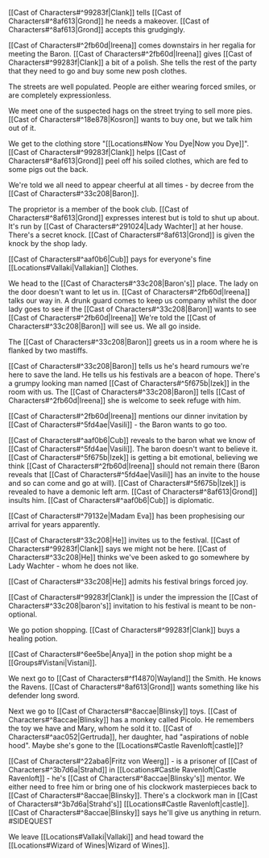 [[Cast of Characters#^99283f|Clank]] tells [[Cast of Characters#^8af613|Grond]] he needs a makeover. [[Cast of Characters#^8af613|Grond]] accepts this grudgingly.

[[Cast of Characters#^2fb60d|Ireena]] comes downstairs in her regalia for meeting the Baron.
[[Cast of Characters#^2fb60d|Ireena]] gives [[Cast of Characters#^99283f|Clank]] a bit of a polish.
She tells the rest of the party that they need to go and buy some new posh clothes.

The streets are well populated.
People are either wearing forced smiles, or are completely expressionless.

We meet one of the suspected hags on the street trying to sell more pies.
[[Cast of Characters#^18e878|Kosron]] wants to buy one, but we talk him out of it.

We get to the clothing store "[[Locations#Now You Dye|Now you Dye]]".
[[Cast of Characters#^99283f|Clank]] helps [[Cast of Characters#^8af613|Grond]] peel off his soiled clothes, which are fed to some pigs out the back.

We're told we all need to appear cheerful at all times - by decree from the [[Cast of Characters#^33c208|Baron]].

The proprietor is a member of the book club. [[Cast of Characters#^8af613|Grond]] expresses interest but is told
to shut up about. It's run by [[Cast of Characters#^291024|Lady Wachter]] at her house. There's a secret knock.
[[Cast of Characters#^8af613|Grond]] is given the knock by the shop lady.

[[Cast of Characters#^aaf0b6|Cub]] pays for everyone's fine [[Locations#Vallaki|Vallakian]] Clothes.

We head to the [[Cast of Characters#^33c208|Baron's]] place.
The lady on the door doesn't want to let us in.
[[Cast of Characters#^2fb60d|Ireena]] talks our way in.
A drunk guard comes to keep us company whilst the door lady goes to see if the [[Cast of Characters#^33c208|Baron]] wants
to see [[Cast of Characters#^2fb60d|Ireena]]
We're told the [[Cast of Characters#^33c208|Baron]] will see us.
We all go inside.

The [[Cast of Characters#^33c208|Baron]] greets us in a room where he is flanked by two mastiffs.

[[Cast of Characters#^33c208|Baron]] tells us he's heard rumours we're here to save the land.
He tells us his festivals are a beacon of hope.
There's a grumpy looking man named [[Cast of Characters#^5f675b|Izek]] in the room with us.
The [[Cast of Characters#^33c208|Baron]] tells [[Cast of Characters#^2fb60d|Ireena]] she is welcome to seek refuge with him.

[[Cast of Characters#^2fb60d|Ireena]] mentions our dinner invitation by [[Cast of Characters#^5fd4ae|Vasili]] - the Baron wants to go too.

[[Cast of Characters#^aaf0b6|Cub]] reveals to the baron what we know of [[Cast of Characters#^5fd4ae|Vasili]]. The baron doesn't want to
believe it. [[Cast of Characters#^5f675b|Izek]] is getting a bit emotional, believing we think [[Cast of Characters#^2fb60d|Ireena]] should
not remain there (Baron reveals that [[Cast of Characters#^5fd4ae|Vasili]] has an invite to the house and
so can come and go at will).
[[Cast of Characters#^5f675b|Izek]] is revealed to have a demonic left arm. [[Cast of Characters#^8af613|Grond]] insults him. [[Cast of Characters#^aaf0b6|Cub]] is diplomatic.

[[Cast of Characters#^79132e|Madam Eva]] has been prophesising our arrival for years apparently.

[[Cast of Characters#^33c208|He]] invites us to the festival. [[Cast of Characters#^99283f|Clank]] says we might not be here.
[[Cast of Characters#^33c208|He]] thinks we've been asked to go somewhere by Lady Wachter - whom he does
not like.

[[Cast of Characters#^33c208|He]] admits his festival brings forced joy.

[[Cast of Characters#^99283f|Clank]] is under the impression the [[Cast of Characters#^33c208|baron's]] invitation to his festival is meant to be non-optional.

We go potion shopping.
[[Cast of Characters#^99283f|Clank]] buys a healing potion.

[[Cast of Characters#^6ee5be|Anya]] in the potion shop might be a [[Groups#Vistani|Vistani]].

We next go to [[Cast of Characters#^f14870|Wayland]] the Smith.
He knows the Ravens.
[[Cast of Characters#^8af613|Grond]] wants something like his defender long sword.

Next we go to [[Cast of Characters#^8accae|Blinsky]] toys.
[[Cast of Characters#^8accae|Blinsky]] has a monkey called Picolo.
He remembers the toy we have and Mary, whom he sold it to.
[[Cast of Characters#^aac052|Gertruda]], her daughter, had "aspirations of noble hood". Maybe she's gone to the [[Locations#Castle Ravenloft|castle]]?

[[Cast of Characters#^22aba6|Fritz von Weerg]] - is a prisoner of [[Cast of Characters#^3b7d6a|Strahd]] in [[Locations#Castle Ravenloft|Castle Ravenloft]] - he's [[Cast of Characters#^8accae|Blinsky's]] mentor.
We either need to free him or bring one of his clockwork masterpieces back to [[Cast of Characters#^8accae|Blinsky]].
There's a clockwork man in [[Cast of Characters#^3b7d6a|Strahd's]] [[Locations#Castle Ravenloft|castle]]. [[Cast of Characters#^8accae|Blinsky]] says he'll give us anything in
return. #SIDEQUEST

We leave [[Locations#Vallaki|Vallaki]] and head toward the [[Locations#Wizard of Wines|Wizard of Wines]].
